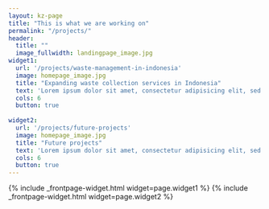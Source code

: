 ```yaml
---
layout: kz-page
title: "This is what we are working on"
permalink: "/projects/"
header:
  title: ""
  image_fullwidth: landingpage_image.jpg
widget1:
  url: '/projects/waste-management-in-indonesia'
  image: homepage_image.jpg
  title: "Expanding waste collection services in Indonesia"
  text: 'Lorem ipsum dolor sit amet, consectetur adipisicing elit, sed do eiusmod tempor incididunt ut labore et dolore magna aliqua.'
  cols: 6
  button: true
  
widget2:
  url: '/projects/future-projects'
  image: homepage_image.jpg
  title: "Future projects"
  text: 'Lorem ipsum dolor sit amet, consectetur adipisicing elit, sed do eiusmod tempor incididunt ut labore et dolore magna aliqua.'
  cols: 6
  button: true
---
```


{% include _frontpage-widget.html widget=page.widget1 %}
{% include _frontpage-widget.html widget=page.widget2 %}
<hr style="height:1px; visibility:hidden;" />
